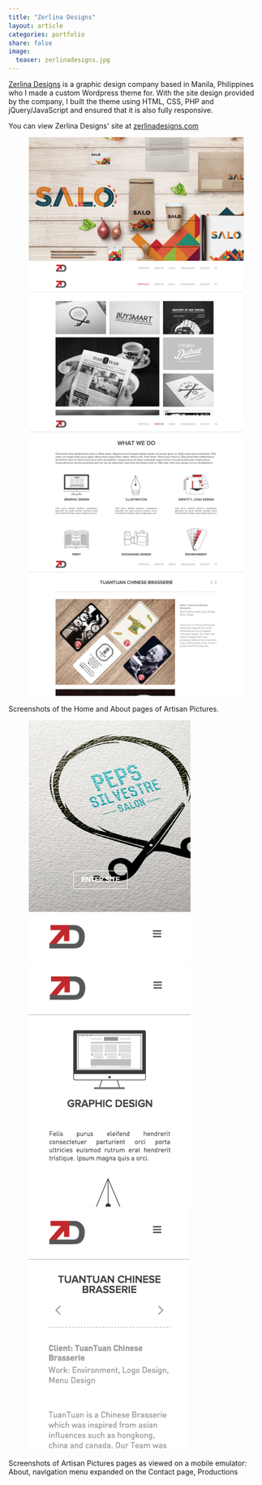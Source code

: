 ```yaml
---
title: "Zerlina Designs"
layout: article
categories: portfolio
share: false
image:
  teaser: zerlinadesigns.jpg
---
```


<p><a href="http://zerlinadesigns.com">Zerlina Designs</a> is a graphic design company based in Manila, Philippines who I made a custom Wordpress theme for. With the site design provided by the company, I built the theme using HTML, CSS, PHP and jQuery/JavaScript and ensured that it is also fully responsive.</p>

<p>You can view Zerlina Designs' site at <a href="http://zerlinadesigns.com">zerlinadesigns.com</a></p>

<div id='zd-screenshots' class='two-images-row'>
  <figure>
    <img src="/images/zd-splashpage.png" />
    <img src="/images/zd-portfolio.png" />
    <img src="/images/zd-services.png" />
    <img src="/images/zd-project.png" />
  </figure>
  <figcaption>Screenshots of the Home and About pages of Artisan Pictures.</figcaption>
</div>

<div id='zd-screenshots-mobile' class='three-images-row'>
  <figure>
    <img src="/images/zd-splashpage-mobile.png" />
    <img src="/images/zd-services-mobile.png" />
    <img src="/images/zd-project-mobile.png" />
  </figure>
  <figcaption>Screenshots of Artisan Pictures pages as viewed on a mobile emulator: About, navigation menu expanded on the Contact page, Productions</figcaption>
</div>